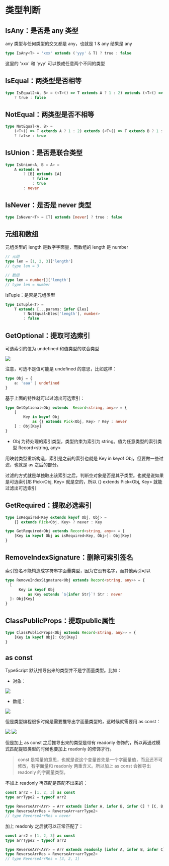 # 类型判断
## IsAny：是否是 any 类型
any 类型与任何类型的交叉都是 any，也就是 1 & any 结果是 any
```typescript
type IsAny<T> = 'xxx' extends ('yyy' & T) ? true : false
```
这里的 'xxx' 和 'yyy' 可以换成任意两个不同的类型
## IsEqual：两类型是否相等
```typescript
type IsEqual2<A, B> = (<T>() => T extends A ? 1 : 2) extends (<T>() => T extends B ? 1 : 2)
    ? true : false
```
## NotEqual：两类型是否不相等
```typescript
type NotEqual<A, B> = 
    (<T>() => T extends A ? 1 : 2) extends (<T>() => T extends B ? 1 : 2)
    ? false : true
```
## IsUnion：是否是联合类型
```typescript
type IsUnion<A, B = A> =
    A extends A
        ? [B] extends [A]
            ? false
            : true
        : never
```
## IsNever：是否是 never 类型
```typescript
type IsNever<T> = [T] extends [never] ? true : false
```
## 元组和数组
元组类型的 length 是数字字面量，而数组的 length 是 number
```typescript
// 元组
type len = [1, 2, 3]['length']
// type len = 3

// 数组
type len = number[]['length']
// type len = number
```
IsTuple：是否是元组类型
```typescript
type IsTuple<T> = 
    T extends [...params: infer Eles] 
        ? NotEqual<Eles['length'], number> 
        : false
```
## GetOptional：提取可选索引
可选索引的值为 undefined 和值类型的联合类型

<img src="https://github.com/zygg1512/myBlog/raw/master/images/typescript/可选值.png" />

注意，可选不是值可能是 undefined 的意思，比如这样：
```typescript
type Obj = {
    a: 'aaa' | undefined
}
```
基于上面的特性就可以过滤出可选索引：
```typescript
type GetOptional<Obj extends  Record<string, any>> = {
    [
        Key in keyof Obj 
            as {} extends Pick<Obj, Key> ? Key : never
    ] : Obj[Key]
}
```

- Obj 为待处理的索引类型，类型约束为索引为 string。值为任意类型的索引类型 Record<string, any>

用映射类型重新构造，索引是之前的索引也就是 Key in keyof Obj，但要做一些过滤，也就是 as 之后的部分。

过滤的方式就是单独取出该索引之后，判断空对象是否是其子类型。也就是说如果是可选索引那 Pick<Obj, Key> 就是空的，所以 {} extends Pick<Obj, Key> 就能过滤出可选索引
## GetRequired：提取必选索引
```typescript
type isRequired<Key extends keyof Obj, Obj> = 
    {} extends Pick<Obj, Key> ? never : Key

type GetRequired<Obj extends Record<string, any>> = { 
    [Key in keyof Obj as isRequired<Key, Obj>]: Obj[Key] 
}
```
## RemoveIndexSignature：删除可索引签名
索引签名不能构造成字符串字面量类型，因为它没有名字，而其他索引可以
```typescript
type RemoveIndexSignature<Obj extends Record<string, any>> = {
  [
      Key in keyof Obj 
          as Key extends `${infer Str}`? Str : never
  ]: Obj[Key]
}
```
## ClassPublicProps：提取public属性
```typescript
type ClassPublicProps<Obj extends Record<string, any>> = {
    [Key in keyof Obj]: Obj[Key]    
}
```
## as const
TypeScript 默认推导出来的类型并不是字面量类型。比如：

- 对象：

<img src="https://github.com/zygg1512/myBlog/raw/master/images/typescript/asconst对象.png" />

- 数组：

<img src="https://github.com/zygg1512/myBlog/raw/master/images/typescript/asconst数组.png" />

但是类型编程很多时候是需要推导出字面量类型的，这时候就需要用 as const：


<img src="https://github.com/zygg1512/myBlog/raw/master/images/typescript/asconst后数组.png" />

<img src="https://github.com/zygg1512/myBlog/raw/master/images/typescript/asconst后对象.png" />

但是加上 as const 之后推导出来的类型是带有 readonly 修饰的，所以再通过模式匹配提取类型的时候也要加上 readonly 的修饰才行。
> const 是常量的意思，也就是说这个变量首先是一个字面量值，而且还不可修改，有字面量和 readonly 两重含义。所以加上 as const 会推导出 readonly 的字面量类型。

不加上 readonly 再匹配是匹配不出来的：
```typescript
const arr2 = [1, 2, 3] as const
type arrType2 = typeof arr2

type ReverseArr<Arr> = Arr extends [infer A, infer B, infer C] ? [C, B, A] : never
type ReverseArrRes = ReverseArr<arrType2>
// type ReverseArrRes = never
```
加上 readonly 之后就可以正常匹配了：
```typescript
const arr2 = [1, 2, 3] as const
type arrType2 = typeof arr2

type ReverseArr<Arr> = Arr extends readonly [infer A, infer B, infer C] ? [C, B, A] : never
type ReverseArrRes = ReverseArr<arrType2>
// type ReverseArrRes = [3, 2, 1]
```
